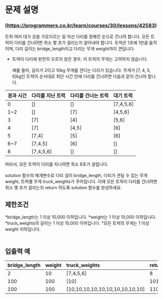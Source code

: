 # 문제 설명
### (https://programmers.co.kr/learn/courses/30/lessons/42583)
트럭 여러 대가 강을 가로지르는 일 차선 다리를 정해진 순으로 건너려 합니다. 
모든 트럭이 다리를 건너려면 최소 몇 초가 걸리는지 알아내야 합니다. 
트럭은 1초에 1만큼 움직이며, 다리 길이는 bridge_length이고 다리는 무게 weight까지 견딥니다.
* 트럭이 다리에 완전히 오르지 않은 경우, 이 트럭의 무게는 고려하지 않습니다.
<br><br>
예를 들어, 길이가 2이고 10kg 무게를 견디는 다리가 있습니다. 
무게가 [7, 4, 5, 6]kg인 트럭이 순서대로 최단 시간 안에 다리를 건너려면 다음과 같이 건너야 합니다.<br>

| 경과 시간 | 다리를 지난 트럭 | 다리를 건너는 트럭 | 대기 트럭 |
|:----------|:----------|:----------|:----------|
| 0 | [] | [] | [7,4,5,6] |
| 1~2 | [] | [7] | [4,5,6] |
| 3 | [7] | [4] | [5,6] |
| 4 | [7] | [4,5] | [6] |
| 5 | [7,4] | [5] | [6] |
| 6~7 | [7,4,5] | [6] | [] |
| 8 | [7,4,5,6] | [] | [] |

따라서, 모든 트럭이 다리를 지나려면 최소 8초가 걸립니다.
<br><br>
solution 함수의 매개변수로 다리 길이 bridge_length, 다리가 견딜 수 있는 무게 weight, 트럭별 무게 truck_weights가 주어집니다. 
이때 모든 트럭이 다리를 건너려면 최소 몇 초가 걸리는지 return 하도록 solution 함수를 완성하세요.

## 제한조건
*bridge_length는 1 이상 10,000 이하입니다.
*weight는 1 이상 10,000 이하입니다.
*truck_weights의 길이는 1 이상 10,000 이하입니다.
*모든 트럭의 무게는 1 이상 weight 이하입니다.
<br><br>
## 입출력 예
| bridge_length | weight | truck_weights | return |
|:----------|:----------|:----------|:----------|
| 2 | 10 | [7,4,5,6] | 8 |
|100 | 100 | [10] | 101 |
|100 | 100 | [10,10,10,10,10,10,10,10,10,10] | 110 |
